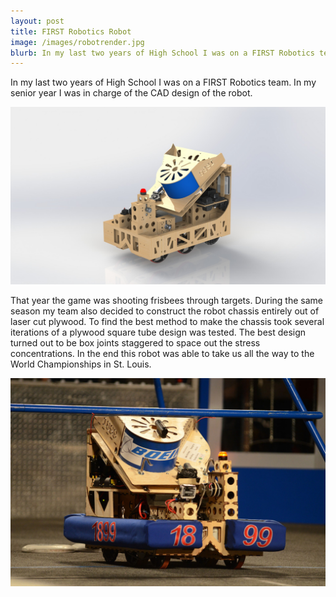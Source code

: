 ```yaml
---
layout: post
title: FIRST Robotics Robot
image: /images/robotrender.jpg
blurb: In my last two years of High School I was on a FIRST Robotics team. In my senior year I was in charge of the CAD design of the robot.
---
```


In my last two years of High School I was on a FIRST Robotics team. In my senior year I was in charge of the CAD design of the robot.

![CAD Design](/images/robotrender.jpg)

That year the game was shooting frisbees through targets. During the same season my team also decided to construct the robot chassis entirely out of laser cut plywood. To find the best method to make the chassis took several iterations of a plywood square tube design was tested. The best design turned out to be box joints staggered to space out the stress concentrations. In the end this robot was able to take us all the way to the World Championships in St. Louis.

![Woodchuck](/images/robotpicture.jpg)
